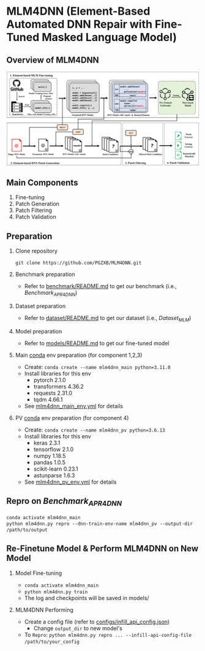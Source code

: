 # MLM4DNN (Element-Based Automated DNN Repair with Fine-Tuned Masked Language Model)

## Overview of MLM4DNN

![The overview of MLM4DNN](./overview.png)

## Main Components
1. Fine-tuning
2. Patch Generation
3. Patch Filtering
4. Patch Validation

## Preparation
1. Clone repository
    ```shell
    git clone https://github.com/PGZXB/MLM4DNN.git
    ```

2. Benchmark preparation
    * Refer to [benchmark/README.md](./benchmark/README.md) to get our benchmark (i.e., $Benchmark_{APR4DNN}$)

3. Dataset preparation
    * Refer to [dataset/README.md](./dataset/README.md) to get our dataset (i.e., $Dataset_{MLM}$)

4. Model preparation
    * Refer to [models/README.md](./models/README.md) to get our fine-tuned model

5. Main [conda](https://www.anaconda.com/) env preparation (for component 1,2,3)
    * Create: ```conda create --name mlm4dnn_main python=3.11.0```
    * Install libraries for this env
        * pytorch 2.1.0
        * transformers 4.36.2
        * requests 2.31.0
        * tqdm 4.66.1
    * See [mlm4dnn_main_env.yml](./mlm4dnn_main_env.yml) for details

6. PV [conda](https://www.anaconda.com/) env preparation (for component 4)
    * Create: ```conda create --name mlm4dnn_pv python=3.6.13```
    * Install libraries for this env
        * keras 2.3.1
        * tensorflow 2.1.0
        * numpy 1.18.5
        * pandas 1.0.5
        * scikit-learn 0.23.1
        * astunparse 1.6.3
    * See [mlm4dnn_pv_env.yml](./mlm4dnn_pv_env.yml) for details

## Repro on $Benchmark_{APR4DNN}$

```shell
conda activate mlm4dnn_main
python mlm4dnn.py repro --dnn-train-env-name mlm4dnn_pv --output-dir /path/to/output
```

## Re-Finetune Model & Perform MLM4DNN on New Model

1. Model Fine-tuning
    * ```conda activate mlm4dnn_main```
    * ```python mlm4dnn.py train```
    * The log and checkpoints will be saved in models/

2. MLM4DNN Performing
    * Create a config file (refer to [configs/infill_api_config.json](./configs/infill_api_config.json))
        * Change `output_dir` to new model's
    * To `Repro`: `python mlm4dnn.py repro ... --infill-api-config-file /path/to/your_config`
